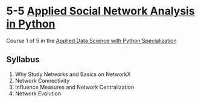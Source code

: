 # 5-5 [Applied Social Network Analysis in Python](https://www.coursera.org/learn/python-social-network-analysis)
Course 1 of 5 in the [Applied Data Science with Python Specialization](https://www.coursera.org/specializations/data-science-python)
## Syllabus
1. Why Study Networks and Basics on NetworkX[]()
2. Network Connectivity[]()
3. Influence Measures and Network Centralization[]()
4. Network Evolution[]()
